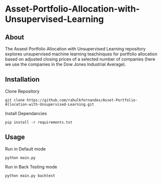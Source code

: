 # Asset-Portfolio-Allocation-with-Unsupervised-Learning

## About
The Assest Portfolio Allocation with Unsupervised Learning repository explores unsupervised machine learning teachinques for portfolio allocation based on adjusted closing prices of a selected number of companies (here we use the companies in the Dow Jones Industrial Average).

## Installation
Clone Repository
```
git clone https://github.com/rahulkfernandes/Asset-Portfolio-Allocation-with-Unsupervised-Learning.git
```

Install Dependancies
```
pip install -r requirements.txt
```

## Usage
Run in Default mode
```
python main.py
```

Run in Back Testing mode
```
python main.py backtest
```